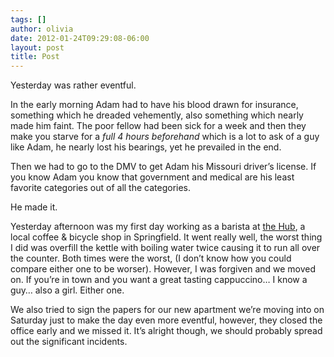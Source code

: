 ```yaml
---
tags: []
author: olivia
date: 2012-01-24T09:29:08-06:00
layout: post
title: Post
---
```


Yesterday was rather eventful.

In the early morning Adam had to have his blood drawn for insurance, something which he dreaded vehemently, also something which nearly made him faint. The poor fellow had been sick for a week and then they make you starve for a *full 4 hours beforehand* which is a lot to ask of a guy like Adam, he nearly lost his bearings, yet he prevailed in the end.

Then we had to go to the DMV to get Adam his Missouri driver’s license. If you know Adam you know that government and medical are his least favorite categories out of all the categories.

He made it.

Yesterday afternoon was my first day working as a barista at [the Hub](http://www.insidethehub.com/), a local coffee & bicycle shop in Springfield. It went really well, the worst thing I did was overfill the kettle with boiling water twice causing it to run all over the counter. Both times were the worst, (I don’t know how you could compare either one to be worser). However, I was forgiven and we moved on. If you’re in town and you want a great tasting cappuccino… I know a guy… also a girl. Either one.

We also tried to sign the papers for our new apartment we’re moving into on Saturday just to make the day even more eventful, however, they closed the office early and we missed it. It’s alright though, we should probably spread out the significant incidents.
